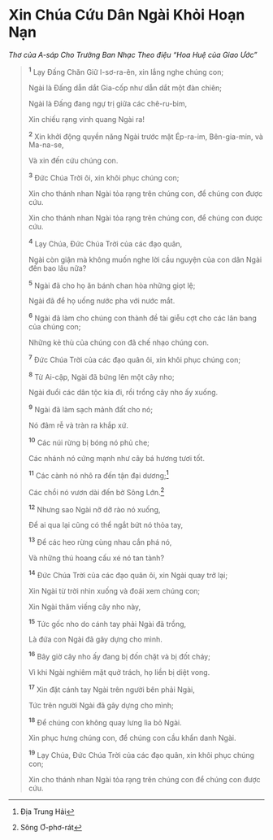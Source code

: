 # Xin Chúa Cứu Dân Ngài Khỏi Hoạn Nạn

_Thơ của A-sáp Cho Trưởng Ban Nhạc Theo điệu “Hoa Huệ của Giao Ước”_

> <sup><b>1</b></sup> Lạy Ðấng Chăn Giữ I-sơ-ra-ên, xin lắng nghe chúng con;
>
> Ngài là Ðấng dẫn dắt Gia-cốp như dẫn dắt một đàn chiên;
>
> Ngài là Ðấng đang ngự trị giữa các chê-ru-bim,
>
> Xin chiếu rạng vinh quang Ngài ra!
>
> <sup><b>2</b></sup> Xin khởi động quyền năng Ngài trước mặt Ép-ra-im, Bên-gia-min, và Ma-na-se,
>
> Và xin đến cứu chúng con.
>
> <sup><b>3</b></sup> Ðức Chúa Trời ôi, xin khôi phục chúng con;
>
> Xin cho thánh nhan Ngài tỏa rạng trên chúng con, để chúng con được cứu.
>
> Xin cho thánh nhan Ngài tỏa rạng trên chúng con, để chúng con được cứu.
>
> <sup><b>4</b></sup> Lạy Chúa, Ðức Chúa Trời của các đạo quân,
>
> Ngài còn giận mà không muốn nghe lời cầu nguyện của con dân Ngài đến bao lâu nữa?
>
> <sup><b>5</b></sup> Ngài đã cho họ ăn bánh chan hòa những giọt lệ;
>
> Ngài đã để họ uống nước pha với nước mắt.
>
> <sup><b>6</b></sup> Ngài đã làm cho chúng con thành đề tài giễu cợt cho các lân bang của chúng con;
>
> Những kẻ thù của chúng con đã chế nhạo chúng con.
>
> <sup><b>7</b></sup> Ðức Chúa Trời của các đạo quân ôi, xin khôi phục chúng con;
>
> <sup><b>8</b></sup> Từ Ai-cập, Ngài đã bứng lên một cây nho;
>
> Ngài đuổi các dân tộc kia đi, rồi trồng cây nho ấy xuống.
>
> <sup><b>9</b></sup> Ngài đã làm sạch mảnh đất cho nó;
>
> Nó đâm rễ và tràn ra khắp xứ.
>
> <sup><b>10</b></sup> Các núi rừng bị bóng nó phủ che;
>
> Các nhánh nó cứng mạnh như cây bá hương tươi tốt.
>
> <sup><b>11</b></sup> Các cành nó nhô ra đến tận đại dương;[^1-8c99ca4d-934d-4220-a1dc-e6798904ad0d]
>
> Các chồi nó vươn dài đến bờ Sông Lớn.[^2-8c99ca4d-934d-4220-a1dc-e6798904ad0d]
>
> <sup><b>12</b></sup> Nhưng sao Ngài nỡ dỡ rào nó xuống,
>
> Ðể ai qua lại cũng có thể ngắt bứt nó thỏa tay,
>
> <sup><b>13</b></sup> Ðể các heo rừng cùng nhau cắn phá nó,
>
> Và những thú hoang cấu xé nó tan tành?
>
> <sup><b>14</b></sup> Ðức Chúa Trời của các đạo quân ôi, xin Ngài quay trở lại;
>
> Xin Ngài từ trời nhìn xuống và đoái xem chúng con;
>
> Xin Ngài thăm viếng cây nho này,
>
> <sup><b>15</b></sup> Tức gốc nho do cánh tay phải Ngài đã trồng,
>
> Là đứa con Ngài đã gây dựng cho mình.
>
> <sup><b>16</b></sup> Bây giờ cây nho ấy đang bị đốn chặt và bị đốt cháy;
>
> Vì khi Ngài nghiêm mặt quở trách, họ liền bị diệt vong.
>
> <sup><b>17</b></sup> Xin đặt cánh tay Ngài trên người bên phải Ngài,
>
> Tức trên người Ngài đã gây dựng cho mình;
>
> <sup><b>18</b></sup> Ðể chúng con không quay lưng lìa bỏ Ngài.
>
> Xin phục hưng chúng con, để chúng con cầu khẩn danh Ngài.
>
> <sup><b>19</b></sup> Lạy Chúa, Ðức Chúa Trời của các đạo quân, xin khôi phục chúng con;
>
> Xin cho thánh nhan Ngài tỏa rạng trên chúng con để chúng con được cứu.

[^1-8c99ca4d-934d-4220-a1dc-e6798904ad0d]: Ðịa Trung Hải

[^2-8c99ca4d-934d-4220-a1dc-e6798904ad0d]: Sông Ơ-phơ-rát
